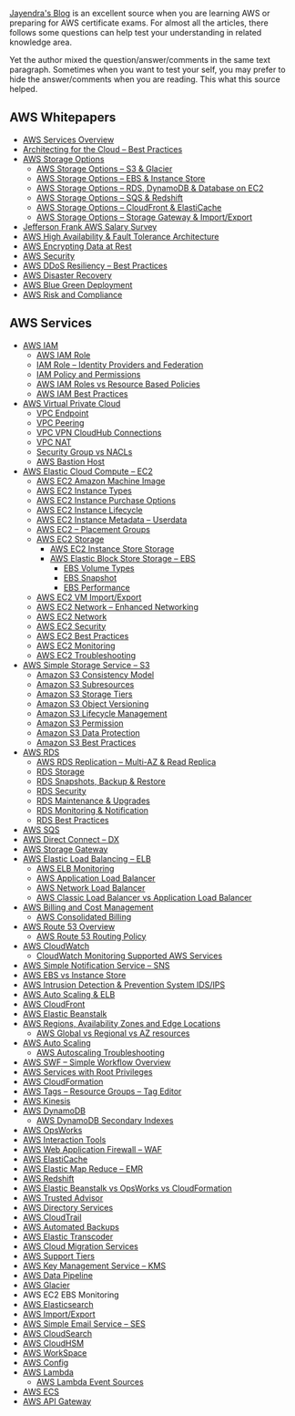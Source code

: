 [Jayendra's Blog](http://jayendrapatil.com) is an excellent source when you are learning AWS or preparing for AWS certificate exams. For almost all the articles, there follows some questions can help test your understanding in related knowledge area.

Yet the author mixed the question/answer/comments in the same text paragraph. Sometimes when you want to test your self, you may prefer to hide the answer/comments when you are reading. This what this source helped.

<h2>AWS Whitepapers</h2>

<ul>
    <li><a href="https://github.com/algogz/jayendrapatil/blob/master/md/whitepaper/aws-services-overview.md">AWS Services Overview</a></li>
    <li><a href="#">Architecting for the Cloud – Best Practices</a></li>
    <li><a href="https://github.com/algogz/jayendrapatil/blob/master/md/whitepaper/aws-storage-options-whitepaper.md">AWS Storage Options</a>
        <ul>
            <li><a href="https://github.com/algogz/jayendrapatil/blob/master/md/whitepaper/aws-storage-options-whitepaper-s3-glacier.md">AWS Storage Options – S3 &amp; Glacier</a></li>
            <li><a href="https://github.com/algogz/jayendrapatil/blob/master/md/whitepaper/aws-storage-options-whitepaper-ebs-instance-store.md">AWS Storage Options – EBS &amp; Instance Store</a></li>
            <li><a href="https://github.com/algogz/jayendrapatil/blob/master/md/whitepaper/aws-storage-options-rds-dynamodb.md">AWS Storage Options – RDS, DynamoDB &amp; Database on EC2</a></li>
            <li><a href="#">AWS Storage Options – SQS &amp; Redshift</a></li>
            <li><a href="#">AWS Storage Options – CloudFront &amp; ElastiCache</a></li>
            <li><a href="https://github.com/algogz/jayendrapatil/blob/master/md/whitepaper/aws-storage-options-whitepaper-storage-gateway-importexport.md">AWS Storage Options – Storage Gateway &amp; Import/Export</a></li>
        </ul>
    </li>
    <li><a href="#">Jefferson Frank AWS Salary Survey</a></li>
    <li><a href="https://github.com/algogz/jayendrapatil/blob/master/md/whitepaper/aws-high-availability-fault-tolerance-architecture-certification.md">AWS High Availability &amp; Fault Tolerance Architecture</a></li>
    <li><a href="https://github.com/algogz/jayendrapatil/blob/master/md/whitepaper/aws-securing-data-at-rest.md">AWS Encrypting Data at Rest</a></li>
    <li><a href="https://github.com/algogz/jayendrapatil/blob/master/md/whitepaper/aws-security-whitepaper-overview.md">AWS Security</a></li>
    <li><a href="https://github.com/algogz/jayendrapatil/blob/master/md/whitepaper/aws-ddos-resiliency-best-practices-whitepaper-overview.md">AWS DDoS Resiliency – Best Practices</a></li>
    <li><a href="https://github.com/algogz/jayendrapatil/blob/master/md/whitepaper/aws-disaster-recovery-whitepaper.md">AWS Disaster Recovery</a></li>
    <li><a href="https://github.com/algogz/jayendrapatil/blob/master/md/whitepaper/aws-blue-green-deployment.md">AWS Blue Green Deployment</a></li>
    <li><a href="https://github.com/algogz/jayendrapatil/blob/master/md/whitepaper/aws-risk-and-compliance-whitepaper.md">AWS Risk and Compliance</a></li>
</ul>

<h2>AWS Services</h2>
<ul>
    <li><a href="https://github.com/algogz/jayendrapatil/blob/master/md/service/aws-iam-overview.md">AWS IAM</a>
        <ul>
            <li><a href="https://github.com/algogz/jayendrapatil/blob/master/md/service/aws-iam-role.md">AWS IAM Role</a></li>
            <li><a href="https://github.com/algogz/jayendrapatil/blob/master/md/service/iam-role-identity-providers-federation.md">IAM Role –&nbsp;Identity Providers and Federation</a></li>
            <li><a href="https://github.com/algogz/jayendrapatil/blob/master/md/service/aws-iam-access-management.md">IAM Policy and Permissions</a></li>
            <li><a href="https://github.com/algogz/jayendrapatil/blob/master/md/service/aws-iam-roles-vs-resource-based-policies.md">AWS IAM Roles vs Resource Based Policies</a></li>
            <li><a href="https://github.com/algogz/jayendrapatil/blob/master/md/service/aws-iam-best-practices.md">AWS IAM Best Practices</a></li>
        </ul>
    </li>
    <li><a href="https://github.com/algogz/jayendrapatil/blob/master/md/service/aws-virtual-private-cloud-vpc.md">AWS Virtual Private Cloud</a>
        <ul>
            <li><a href="#">VPC Endpoint</a></li>
            <li><a href="https://github.com/algogz/jayendrapatil/blob/master/md/service/aws-vpc-peering.md">VPC Peering</a></li>
            <li><a href="https://github.com/algogz/jayendrapatil/blob/master/md/service/aws-vpc-vpn-cloudhub.md">VPC VPN CloudHub Connections</a></li>
            <li><a href="https://github.com/algogz/jayendrapatil/blob/master/md/service/aws-vpc-nat.md">VPC NAT</a></li>
            <li><a href="https://github.com/algogz/jayendrapatil/blob/master/md/service/aws-vpc-security-group-vs-nacls.md">Security Group vs NACLs</a></li>
            <li><a href="https://github.com/algogz/jayendrapatil/blob/master/md/service/aws-bastion-host.md">AWS Bastion Host</a></li>
        </ul>
    </li>
    <li><a href="https://github.com/algogz/jayendrapatil/blob/master/md/service/aws-ec2-overview.md">AWS Elastic Cloud Compute – EC2</a>
        <ul>
            <li><a href="https://github.com/algogz/jayendrapatil/blob/master/md/service/aws-ec2-amazon-machine-image-ami.md">AWS EC2 Amazon Machine Image</a></li>
            <li><a href="https://github.com/algogz/jayendrapatil/blob/master/md/service/aws-ec2-instance-types.md">AWS EC2 Instance Types</a></li>
            <li><a href="https://github.com/algogz/jayendrapatil/blob/master/md/service/aws-ec2-instance-purchasing-option.md">AWS EC2 Instance Purchase Options</a></li>
            <li><a href="https://github.com/algogz/jayendrapatil/blob/master/md/service/aws-ec2-instance-lifecycle.md">AWS EC2 Instance Lifecycle</a></li>
            <li><a href="https://github.com/algogz/jayendrapatil/blob/master/md/service/aws-ec2-instance-metadata-userdata.md">AWS EC2 Instance Metadata – Userdata</a></li>
            <li><a href="https://github.com/algogz/jayendrapatil/blob/master/md/service/aws-ec2-placement-groups.md">AWS EC2 – Placement Groups</a></li>
            <li><a href="https://github.com/algogz/jayendrapatil/blob/master/md/service/aws-ec2-storage.md">AWS EC2 Storage</a>
                <ul>
                    <li><a href="https://github.com/algogz/jayendrapatil/blob/master/md/service/aws-ec2-instance-store-storage.md">AWS EC2 Instance Store Storage</a></li>
                    <li><a href="https://github.com/algogz/jayendrapatil/blob/master/md/service/aws-ec2-ebs-storage.md">AWS Elastic Block Store Storage – EBS</a>
                        <ul>
                            <li><a href="https://github.com/algogz/jayendrapatil/blob/master/md/service/aws-ebs-volume-types.md">EBS Volume Types</a></li>
                            <li><a href="https://github.com/algogz/jayendrapatil/blob/master/md/service/aws-ebs-snapshot.md">EBS Snapshot</a></li>
                            <li><a href="#">EBS Performance</a></li>
                        </ul>
                    </li>
                </ul>
            </li>
            <li><a href="https://github.com/algogz/jayendrapatil/blob/master/md/service/aws-ec2-vm-importexport.md">AWS EC2 VM Import/Export</a></li>
            <li><a href="https://github.com/algogz/jayendrapatil/blob/master/md/service/aws-ec2-enhanced-networking.md">AWS EC2 Network – Enhanced Networking</a></li>
            <li><a href="https://github.com/algogz/jayendrapatil/blob/master/md/service/aws-ec2-network.md">AWS EC2 Network</a></li>
            <li><a href="https://github.com/algogz/jayendrapatil/blob/master/md/service/aws-ec2-security.md">AWS EC2 Security</a></li>
            <li><a href="#">AWS EC2 Best Practices</a></li>
            <li><a href="https://github.com/algogz/jayendrapatil/blob/master/md/service/aws-ec2-monitoring.md">AWS EC2 Monitoring</a></li>
            <li><a href="#">AWS EC2 Troubleshooting</a></li>
        </ul>
    </li>
    <li><a href="https://github.com/algogz/jayendrapatil/blob/master/md/service/aws-simple-storage-service-s3-overview.md">AWS Simple Storage Service – S3</a>
        <ul>
            <li><a href="https://github.com/algogz/jayendrapatil/blob/master/md/service/aws-s3-data-consistency-model.md">Amazon S3 Consistency Model</a></li>
            <li><a href="https://github.com/algogz/jayendrapatil/blob/master/md/service/aws-s3-subresources.md">Amazon S3 Subresources</a></li>
            <li><a href="https://github.com/algogz/jayendrapatil/blob/master/md/service/aws-s3-storage-classes.md">Amazon S3 Storage Tiers</a></li>
            <li><a href="https://github.com/algogz/jayendrapatil/blob/master/md/service/aws-s3-object-versioning.md">Amazon S3 Object Versioning</a></li>
            <li><a href="https://github.com/algogz/jayendrapatil/blob/master/md/service/aws-s3-object-lifecycle-management.md">Amazon S3 Lifecycle Management</a></li>
            <li><a href="https://github.com/algogz/jayendrapatil/blob/master/md/service/aws-s3-permisions.md">Amazon S3 Permission</a></li>
            <li><a href="https://github.com/algogz/jayendrapatil/blob/master/md/service/aws-s3-data-protection.md">Amazon S3 Data Protection</a></li>
            <li><a href="https://github.com/algogz/jayendrapatil/blob/master/md/service/aws-s3-best-practices.md">Amazon S3 Best Practices</a></li>
        </ul>
    </li>
    <li><a href="https://github.com/algogz/jayendrapatil/blob/master/md/service/aws-relational-database-service-rds.md">AWS RDS</a>
        <ul>
            <li><a href="https://github.com/algogz/jayendrapatil/blob/master/md/service/aws-rds-replication-multi-az-read-replica.md">AWS RDS Replication – Multi-AZ &amp; Read Replica</a></li>
            <li><a href="https://github.com/algogz/jayendrapatil/blob/master/md/service/aws-rds-storage.md">RDS Storage</a></li>
            <li><a href="https://github.com/algogz/jayendrapatil/blob/master/md/service/aws-rds-db-snapshot-backup-restore.md">RDS Snapshots, Backup &amp; Restore</a></li>
            <li><a href="https://github.com/algogz/jayendrapatil/blob/master/md/service/aws-rds-security.md">RDS Security</a></li>
            <li><a href="https://github.com/algogz/jayendrapatil/blob/master/md/service/aws-rds-db-maintenance-upgrades.md">RDS Maintenance &amp; Upgrades</a></li>
            <li><a href="https://github.com/algogz/jayendrapatil/blob/master/md/service/aws-rds-monitoring-notification.md">RDS Monitoring &amp; Notification</a></li>
            <li><a href="https://github.com/algogz/jayendrapatil/blob/master/md/service/aws-certification-rds-best-practices.md">RDS Best Practices</a></li>
        </ul>
    </li>
    <li><a href="https://github.com/algogz/jayendrapatil/blob/master/md/service/aws-sqs-simple-queue-service.md">AWS SQS</a></li>
    <li><a href="https://github.com/algogz/jayendrapatil/blob/master/md/service/aws-direct-connect-dx.md">AWS Direct Connect – DX</a></li>
    <li><a href="https://github.com/algogz/jayendrapatil/blob/master/md/service/aws-storage-gateway.md">AWS Storage Gateway</a></li>
    <li><a href="https://github.com/algogz/jayendrapatil/blob/master/md/service/aws-elastic-load-balancing.md">AWS Elastic Load Balancing – ELB</a>
        <ul>
            <li><a href="https://github.com/algogz/jayendrapatil/blob/master/md/service/aws-elb-monitoring.md">AWS ELB Monitoring</a></li>
            <li><a href="https://github.com/algogz/jayendrapatil/blob/master/md/service/aws-elb-application-load-balancer.md">AWS Application Load Balancer</a></li>
            <li><a href="#">AWS Network Load Balancer</a></li>
            <li><a href="#">AWS Classic Load Balancer vs Application Load Balancer</a></li>
        </ul>
    </li>
    <li><a href="https://github.com/algogz/jayendrapatil/blob/master/md/service/aws-billing-cost-management-certification.md">AWS Billing and Cost Management</a>
        <ul>
            <li><a href="https://github.com/algogz/jayendrapatil/blob/master/md/service/aws-consolidated-billing.md">AWS Consolidated Billing</a></li>
        </ul>
    </li>
    <li><a href="https://github.com/algogz/jayendrapatil/blob/master/md/service/aws-route-53.md">AWS Route 53 Overview</a>
        <ul>
            <li><a href="https://github.com/algogz/jayendrapatil/blob/master/md/service/aws-route-53-routing-policy.md">AWS Route 53 Routing Policy</a></li>
        </ul>
    </li>
    <li><a href="https://github.com/algogz/jayendrapatil/blob/master/md/service/aws-cloudwatch-overview.md">AWS CloudWatch</a>
        <ul>
            <li><a href="https://github.com/algogz/jayendrapatil/blob/master/md/service/cloudwatch-monitoring-supported-aws-services.md">CloudWatch Monitoring Supported AWS Services</a></li>
        </ul>
    </li>
    <li><a href="https://github.com/algogz/jayendrapatil/blob/master/md/service/aws-sns-simple-notification-service.md">AWS Simple Notification Service – SNS</a></li>
    <li><a href="https://github.com/algogz/jayendrapatil/blob/master/md/service/aws-ebs-vs-instance-store.md">AWS EBS vs Instance Store</a></li>
    <li><a href="https://github.com/algogz/jayendrapatil/blob/master/md/service/aws-intrusion-detection-prevention-idsips.md">AWS Intrusion Detection &amp; Prevention System IDS/IPS</a></li>
    <li><span id="ezoic-pub-ad-placeholder-111" class="ezoic-adpicker-ad"></span><a href="https://github.com/algogz/jayendrapatil/blob/master/md/service/aws-auto-scaling-elb.md">AWS Auto Scaling &amp; ELB</a></li>
    <li><a href="https://github.com/algogz/jayendrapatil/blob/master/md/service/aws-cloudfront.md">AWS CloudFront</a></li>
    <li><a href="https://github.com/algogz/jayendrapatil/blob/master/md/service/aws-elastic-beanstalk.md">AWS Elastic Beanstalk</a></li>
    <li><a href="https://github.com/algogz/jayendrapatil/blob/master/md/service/aws-regions-availability-zones-and-edge-locations.md">AWS Regions, Availability Zones and Edge Locations</a>
        <ul>
            <li><a href="https://github.com/algogz/jayendrapatil/blob/master/md/service/aws-global-vs-regional-vs-az-resources.md">AWS Global vs Regional vs AZ resources</a></li>
        </ul>
    </li>
    <li><a href="https://github.com/algogz/jayendrapatil/blob/master/md/service/aws-auto-scaling.md">AWS Auto Scaling</a>
        <ul>
            <li><a href="#">AWS Autoscaling Troubleshooting</a></li>
        </ul>
    </li>
    <li><a href="https://github.com/algogz/jayendrapatil/blob/master/md/service/aws-swf.md">AWS SWF – Simple Workflow Overview</a></li>
    <li><a href="https://github.com/algogz/jayendrapatil/blob/master/md/service/aws-root-access-enabled-services.md">AWS Services with Root Privileges</a></li>
    <li><a href="https://github.com/algogz/jayendrapatil/blob/master/md/service/aws-cloudformation.md">AWS CloudFormation</a></li>
    <li><a href="https://github.com/algogz/jayendrapatil/blob/master/md/service/aws-resource-tags.md">AWS Tags – Resource Groups – Tag Editor</a></li>
    <li><a href="https://github.com/algogz/jayendrapatil/blob/master/md/service/aws-kinesis.md">AWS Kinesis</a></li>
    <li><a href="https://github.com/algogz/jayendrapatil/blob/master/md/service/aws-dynamodb.md">AWS DynamoDB</a>
        <ul>
            <li><a href="https://github.com/algogz/jayendrapatil/blob/master/md/service/aws-dynamodb-secondary-indexes.md">AWS DynamoDB Secondary Indexes</a></li>
        </ul>
    </li>
    <li><a href="https://github.com/algogz/jayendrapatil/blob/master/md/service/aws-opsworks.md">AWS OpsWorks</a></li>
    <li><a href="https://github.com/algogz/jayendrapatil/blob/master/md/service/aws-interaction-tools.md">AWS Interaction Tools</a></li>
    <li><a href="https://github.com/algogz/jayendrapatil/blob/master/md/service/aws-waf.md">AWS Web Application Firewall – WAF</a></li>
    <li><a href="https://github.com/algogz/jayendrapatil/blob/master/md/service/aws-elasticache-certification.md">AWS ElastiCache</a></li>
    <li><a href="https://github.com/algogz/jayendrapatil/blob/master/md/service/aws-emr-certification.md">AWS Elastic Map Reduce – EMR</a></li>
    <li><a href="https://github.com/algogz/jayendrapatil/blob/master/md/service/aws-redshift.md">AWS Redshift</a></li>
    <li><a href="https://github.com/algogz/jayendrapatil/blob/master/md/service/aws-elastic-beanstalk-vs-opsworks-vs-cloudformation.md">AWS Elastic Beanstalk vs OpsWorks vs CloudFormation</a></li>
    <li><a href="https://github.com/algogz/jayendrapatil/blob/master/md/service/aws-trusted-advisor-categories.md">AWS Trusted Advisor</a></li>
    <li><a href="https://github.com/algogz/jayendrapatil/blob/master/md/service/aws-directory-services.md">AWS Directory Services</a></li>
    <li><a href="https://github.com/algogz/jayendrapatil/blob/master/md/service/aws-cloudtrail.md">AWS CloudTrail</a></li>
    <li><a href="https://github.com/algogz/jayendrapatil/blob/master/md/service/aws-automated-backups.md">AWS Automated Backups</a></li>
    <li><a href="https://github.com/algogz/jayendrapatil/blob/master/md/service/aws-elastic-transcoder.md">AWS Elastic Transcoder</a></li>
    <li><a href="https://github.com/algogz/jayendrapatil/blob/master/md/service/aws-cloud-migration-services.md">AWS Cloud Migration Services</a></li>
    <li><a href="#">AWS Support Tiers</a></li>
    <li><a href="https://github.com/algogz/jayendrapatil/blob/master/md/service/aws-key-management-service-kms.md">AWS Key Management Service – KMS</a></li>
    <li><a href="https://github.com/algogz/jayendrapatil/blob/master/md/service/aws-data-pipeline.md">AWS Data Pipeline</a></li>
    <li><a href="https://github.com/algogz/jayendrapatil/blob/master/md/service/aws-glacier.md">AWS Glacier</a></li>
    <li>AWS EC2 EBS Monitoring</li>
    <li><a href="https://github.com/algogz/jayendrapatil/blob/master/md/service/aws-elasticsearch.md">AWS Elasticsearch</a></li>
    <li><a href="https://github.com/algogz/jayendrapatil/blob/master/md/service/aws-importexport.md">AWS Import/Export</a></li>
    <li><a href="https://github.com/algogz/jayendrapatil/blob/master/md/service/aws-simple-email-service-ses.md">AWS Simple Email Service – SES</a></li>
    <li><a href="https://github.com/algogz/jayendrapatil/blob/master/md/service/aws-cloudsearch.md">AWS CloudSearch</a></li>
    <li><a href="https://github.com/algogz/jayendrapatil/blob/master/md/service/aws-cloudhsm.md">AWS CloudHSM</a></li>
    <li><a href="https://github.com/algogz/jayendrapatil/blob/master/md/service/aws-workspace.md">AWS WorkSpace</a></li>
    <li><a href="https://github.com/algogz/jayendrapatil/blob/master/md/service/aws-config.md">AWS Config</a></li>
    <li><a href="https://github.com/algogz/jayendrapatil/blob/master/md/service/aws-lambda.md">AWS Lambda</a>
        <ul>
            <li><a href="#">AWS Lambda Event Sources</a></li>
        </ul>
    </li>
    <li><a href="https://github.com/algogz/jayendrapatil/blob/master/md/service/aws-ec2-container-service-ecs.md">AWS ECS</a></li>
    <li><a href="https://github.com/algogz/jayendrapatil/blob/master/md/service/aws-api-gateway.md">AWS API Gateway</a></li>
</ul>

